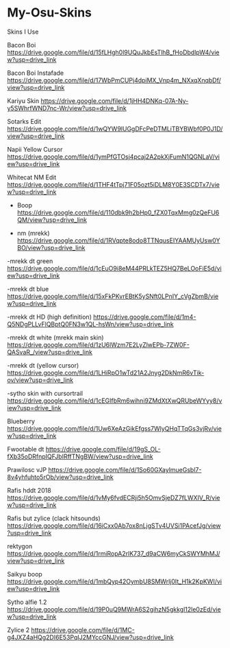# My-Osu-Skins
Skins I Use

Bacon Boi
https://drive.google.com/file/d/15fLHgh0l9UQuJkbEsTlhB_fHoDbdlpW4/view?usp=drive_link

Bacon Boi Instafade
https://drive.google.com/file/d/17WbPmCUPj4dpiMX_Vnp4m_NXxqXnqbDf/view?usp=drive_link

Kariyu Skin
https://drive.google.com/file/d/1jHH4DNKq-07A-Ny-y5SWhrfWND7nc-Wr/view?usp=drive_link

Sotarks Edit
https://drive.google.com/file/d/1wQYW9lUGgDFcPeDTMLiTBYBWbf0P0J1D/view?usp=drive_link

Napii Yellow Cursor
https://drive.google.com/file/d/1ymPfGTOsj4pcaj2A2pkXjFumN1QGNLaV/view?usp=drive_link

Whitecat NM Edit
https://drive.google.com/file/d/1THF4tTpj71F05ozt5iDLM8Y0E3SCDTx7/view?usp=drive_link

- Boop
https://drive.google.com/file/d/110dbk9h2bHp0_fZX0TqxMmg0zQeFU6QM/view?usp=drive_link

- nm (mrekk)
https://drive.google.com/file/d/1RVqpte8odo8TTNqusEIYAAMUyUsw0YBO/view?usp=drive_link

-mrekk dt green
https://drive.google.com/file/d/1cEuO9i8eM44PRLkTEZ5HQ7BeLOoFiE5d/view?usp=drive_link

-mrekk dt blue
https://drive.google.com/file/d/15xFkPKvrEBtK5ySNft0LPnIY_cVgZbmB/view?usp=drive_link

-mrekk dt HD (high definition)
https://drive.google.com/file/d/1m4-Q5NDgPLLvFlQBptQ0FN3w1QL-hsWn/view?usp=drive_link

-mrekk dt white (mrekk main skin)
https://drive.google.com/file/d/1zU6lWzm7E2LyZlwEPb-7ZW0F-QASvaR_/view?usp=drive_link

-mrekk dt (yellow cursor)
https://drive.google.com/file/d/1LHiRpO1wTd21A2Jnyg2DkNmR6vTik-ov/view?usp=drive_link

-sytho skin with cursortrail
https://drive.google.com/file/d/1cEGIfbRm6wihni9ZMdXtXwQRUbeWYyy8/view?usp=drive_link

Blueberry
https://drive.google.com/file/d/1Uw6XeAzGikEfgss7WlyQHqTTqGs3vjRv/view?usp=drive_link

Fwootable dt
https://drive.google.com/file/d/19gS_OL-fXb35oDRfnpIQFJbIRffTNgBW/view?usp=drive_link

Prawilosc vJP
https://drive.google.com/file/d/1So60GXaylmueGsbl7-8v4yhfuhto5rOb/view?usp=drive_link

Rafis hddt 2018
https://drive.google.com/file/d/1vMy6fvdECRji5h5OmvSjeDZ7fLWXIV_R/view?usp=drive_link

Rafis but zylice (clack hitsounds)
https://drive.google.com/file/d/16iCxx0Ab7ox8nLjgSTv4UVSi1PAcefJg/view?usp=drive_link

rektygon
https://drive.google.com/file/d/1rmiRopA2rlK737_d9aCW6myCkSWYMhMJ/view?usp=drive_link

Saikyu boop
https://drive.google.com/file/d/1mbQyp42OymbU8SMWrlj0It_H1k2KpKWI/view?usp=drive_link

Sytho alfie 1.2
https://drive.google.com/file/d/19P0uQ9MWrA6S2gihzN5gkkgl12le0zEd/view?usp=drive_link

Zylice 2
https://drive.google.com/file/d/1MC-g4JXZ4aHQg2DI6E53PqIJ2MYccGNJ/view?usp=drive_link
